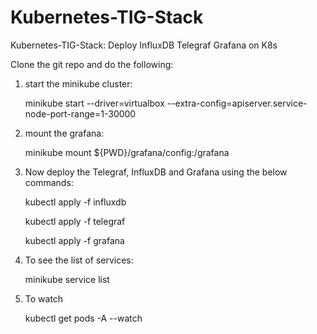 # Kubernetes-TIG-Stack
Kubernetes-TIG-Stack: Deploy InfluxDB Telegraf  Grafana on K8s 

Clone the git repo and do the following:

1. start the minikube cluster:
   
    minikube start --driver=virtualbox --extra-config=apiserver.service-node-port-range=1-30000

2. mount the grafana:

     minikube mount ${PWD}/grafana/config:/grafana

3. Now deploy the Telegraf, InfluxDB and Grafana using the below commands:

     kubectl apply -f influxdb

     kubectl apply -f telegraf

     kubectl apply -f grafana


4. To see the list of services:

     minikube service list

5. To watch

     kubectl get pods -A --watch
